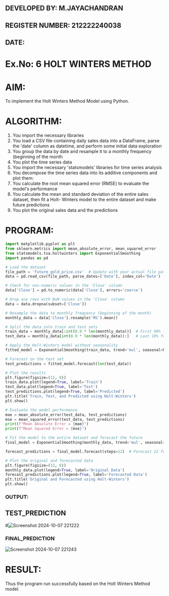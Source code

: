 ## DEVELOPED BY: M.JAYACHANDRAN
## REGISTER NUMBER: 212222240038
## DATE:

# Ex.No: 6               HOLT WINTERS METHOD
 

# AIM:
To implement the Holt Winters Method Model using Python.

# ALGORITHM:
1. You import the necessary libraries
2. You load a CSV file containing daily sales data into a DataFrame, parse the 'date' column as
datetime, and perform some initial data exploration
3. You group the data by date and resample it to a monthly frequency (beginning of the month
4. You plot the time series data
5. You import the necessary 'statsmodels' libraries for time series analysis
6. You decompose the time series data into its additive components and plot them:
7. You calculate the root mean squared error (RMSE) to evaluate the model's performance
8. You calculate the mean and standard deviation of the entire sales dataset, then fit a Holt-
Winters model to the entire dataset and make future predictions
9. You plot the original sales data and the predictions

# PROGRAM:
```python
import matplotlib.pyplot as plt
from sklearn.metrics import mean_absolute_error, mean_squared_error
from statsmodels.tsa.holtwinters import ExponentialSmoothing
import pandas as pd

# Load the dataset
file_path = 'future_gold_price.csv'  # Update with your actual file path
data = pd.read_csv(file_path, parse_dates=['Date'], index_col='Date')

# Check for non-numeric values in the 'Close' column
data['Close'] = pd.to_numeric(data['Close'], errors='coerce')

# Drop any rows with NaN values in the 'Close' column
data = data.dropna(subset=['Close'])

# Resample the data to monthly frequency (beginning of the month)
monthly_data = data['Close'].resample('MS').mean()

# Split the data into train and test sets
train_data = monthly_data[:int(0.9 * len(monthly_data))]  # First 90% for training
test_data = monthly_data[int(0.9 * len(monthly_data)):]   # Last 10% for testing

# Apply the Holt-Winters model without seasonality
fitted_model = ExponentialSmoothing(train_data, trend='mul', seasonal=None).fit()

# Forecast on the test set
test_predictions = fitted_model.forecast(len(test_data))

# Plot the results
plt.figure(figsize=(12, 8))
train_data.plot(legend=True, label='Train')
test_data.plot(legend=True, label='Test')
test_predictions.plot(legend=True, label='Predicted')
plt.title('Train, Test, and Predicted using Holt-Winters')
plt.show()

# Evaluate the model performance
mae = mean_absolute_error(test_data, test_predictions)
mse = mean_squared_error(test_data, test_predictions)
print(f"Mean Absolute Error = {mae}")
print(f"Mean Squared Error = {mse}")

# Fit the model to the entire dataset and forecast the future
final_model = ExponentialSmoothing(monthly_data, trend='mul', seasonal=None).fit()

forecast_predictions = final_model.forecast(steps=12)  # Forecast 12 future periods

# Plot the original and forecasted data
plt.figure(figsize=(12, 8))
monthly_data.plot(legend=True, label='Original Data')
forecast_predictions.plot(legend=True, label='Forecasted Data')
plt.title('Original and Forecasted using Holt-Winters')
plt.show()

```

### OUTPUT:

## TEST_PREDICTION
#![Screenshot 2024-10-07 221222](https://github.com/user-attachments/assets/b190c0bf-c7dc-4c2d-93c3-f0ca77e2ea7f)

### FINAL_PREDICTION
![Screenshot 2024-10-07 221243](https://github.com/user-attachments/assets/3bf4b003-314a-4b2f-ac7d-6d0b7749dec0)


# RESULT:
Thus the program run successfully based on the Holt Winters Method model.
